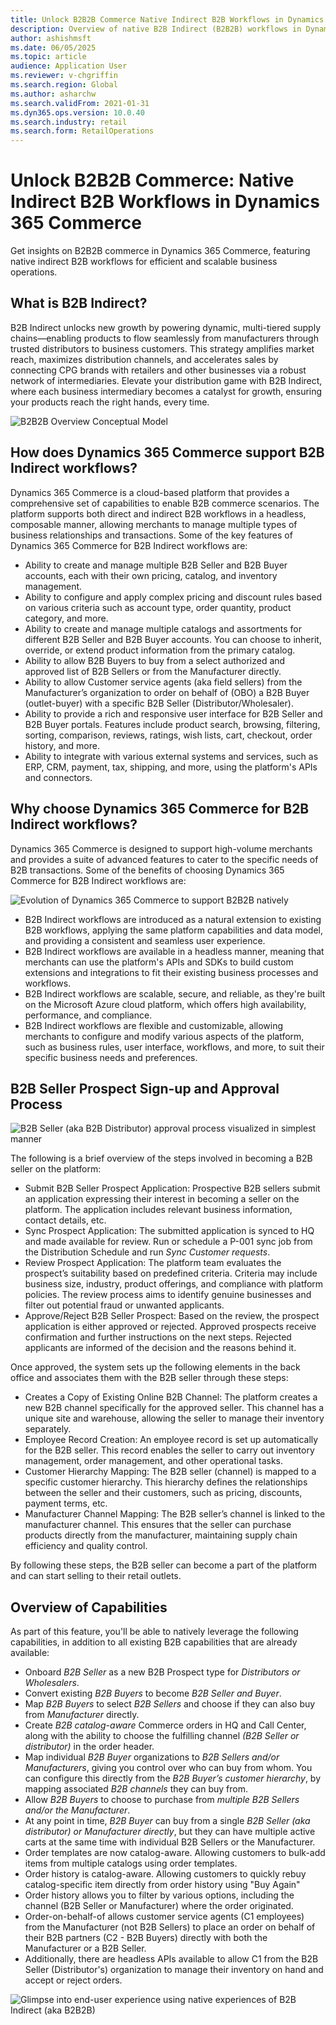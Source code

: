 ```yaml
---
title: Unlock B2B2B Commerce Native Indirect B2B Workflows in Dynamics 365 Commerce 
description: Overview of native B2B Indirect (B2B2B) workflows in Dynamics 365 Commerce, with key features and benefits for modern B2B commerce scenarios.  
author: ashishmsft  
ms.date: 06/05/2025  
ms.topic: article  
audience: Application User  
ms.reviewer: v-chgriffin  
ms.search.region: Global  
ms.author: asharchw  
ms.search.validFrom: 2021-01-31  
ms.dyn365.ops.version: 10.0.40  
ms.search.industry: retail  
ms.search.form: RetailOperations  
---
```


# Unlock B2B2B Commerce: Native Indirect B2B Workflows in Dynamics 365 Commerce 
Get insights on B2B2B commerce in Dynamics 365 Commerce, featuring native indirect B2B workflows for efficient and scalable business operations.

## What is B2B Indirect?

B2B Indirect unlocks new growth by powering dynamic, multi-tiered supply chains—enabling products to flow seamlessly from manufacturers through trusted distributors to business customers. This strategy amplifies market reach, maximizes distribution channels, and accelerates sales by connecting CPG brands with retailers and other businesses via a robust network of intermediaries. Elevate your distribution game with B2B Indirect, where each business intermediary becomes a catalyst for growth, ensuring your products reach the right hands, every time.

![B2B2B Overview Conceptual Model](../media/B2B2B-Overview-Conceptual-Model.png)

## How does Dynamics 365 Commerce support B2B Indirect workflows?

Dynamics 365 Commerce is a cloud-based platform that provides a comprehensive set of capabilities to enable B2B commerce scenarios. The platform supports both direct and indirect B2B workflows in a headless, composable manner, allowing merchants to manage multiple types of business relationships and transactions. Some of the key features of Dynamics 365 Commerce for B2B Indirect workflows are:

- Ability to create and manage multiple B2B Seller and B2B Buyer accounts, each with their own pricing, catalog, and inventory management.
- Ability to configure and apply complex pricing and discount rules based on various criteria such as account type, order quantity, product category, and more.
- Ability to create and manage multiple catalogs and assortments for different B2B Seller and B2B Buyer accounts. You can choose to inherit, override, or extend product information from the primary catalog.
- Ability to allow B2B Buyers to buy from a select authorized and approved list of B2B Sellers or from the Manufacturer directly.
- Ability to allow Customer service agents (aka field sellers) from the Manufacturer’s organization to order on behalf of (OBO) a B2B Buyer (outlet-buyer) with a specific B2B Seller (Distributor/Wholesaler).
- Ability to provide a rich and responsive user interface for B2B Seller and B2B Buyer portals. Features include product search, browsing, filtering, sorting, comparison, reviews, ratings, wish lists, cart, checkout, order history, and more.
- Ability to integrate with various external systems and services, such as ERP, CRM, payment, tax, shipping, and more, using the platform's APIs and connectors.

## Why choose Dynamics 365 Commerce for B2B Indirect workflows?

Dynamics 365 Commerce is designed to support high-volume merchants and provides a suite of advanced features to cater to the specific needs of B2B transactions. Some of the benefits of choosing Dynamics 365 Commerce for B2B Indirect workflows are:

![Evolution of Dynamics 365 Commerce to support B2B2B natively](../media/EvolutionB2BtoB2B2B.png)

- B2B Indirect workflows are introduced as a natural extension to existing B2B workflows, applying the same platform capabilities and data model, and providing a consistent and seamless user experience.
- B2B Indirect workflows are available in a headless manner, meaning that merchants can use the platform's APIs and SDKs to build custom extensions and integrations to fit their existing business processes and workflows.
- B2B Indirect workflows are scalable, secure, and reliable, as they're built on the Microsoft Azure cloud platform, which offers high availability, performance, and compliance.
- B2B Indirect workflows are flexible and customizable, allowing merchants to configure and modify various aspects of the platform, such as business rules, user interface, workflows, and more, to suit their specific business needs and preferences.

## B2B Seller Prospect Sign-up and Approval Process

![B2B Seller (aka B2B Distributor) approval process visualized in simplest manner](../media/B2BSeller-Approval-Process.png)

The following is a brief overview of the steps involved in becoming a B2B seller on the platform:

- Submit B2B Seller Prospect Application: Prospective B2B sellers submit an application expressing their interest in becoming a seller on the platform. The application includes relevant business information, contact details, etc.
- Sync Prospect Application: The submitted application is synced to HQ and made available for review. Run or schedule a P-001 sync job from the Distribution Schedule and run _Sync Customer requests_.
- Review Prospect Application: The platform team evaluates the prospect’s suitability based on predefined criteria. Criteria may include business size, industry, product offerings, and compliance with platform policies. The review process aims to identify genuine businesses and filter out potential fraud or unwanted applicants.
- Approve/Reject B2B Seller Prospect: Based on the review, the prospect application is either approved or rejected. Approved prospects receive confirmation and further instructions on the next steps. Rejected applicants are informed of the decision and the reasons behind it.

Once approved, the system sets up the following elements in the back office and associates them with the B2B seller through these steps:

- Creates a Copy of Existing Online B2B Channel: The platform creates a new B2B channel specifically for the approved seller. This channel has a unique site and warehouse, allowing the seller to manage their inventory separately.
- Employee Record Creation: An employee record is set up automatically for the B2B seller. This record enables the seller to carry out inventory management, order management, and other operational tasks.
- Customer Hierarchy Mapping: The B2B seller (channel) is mapped to a specific customer hierarchy. This hierarchy defines the relationships between the seller and their customers, such as pricing, discounts, payment terms, etc.
- Manufacturer Channel Mapping: The B2B seller’s channel is linked to the manufacturer channel. This ensures that the seller can purchase products directly from the manufacturer, maintaining supply chain efficiency and quality control.

By following these steps, the B2B seller can become a part of the platform and can start selling to their retail outlets.

## Overview of Capabilities

As part of this feature, you'll be able to natively leverage the following capabilities, in addition to all existing B2B capabilities that are already available:

- Onboard _B2B Seller_ as a new B2B Prospect type for _Distributors or Wholesalers_.
- Convert existing _B2B Buyers_ to become _B2B Seller and Buyer_.
- Map _B2B Buyers_ to select _B2B Sellers_ and choose if they can also buy from _Manufacturer_ directly. 
- Create _B2B catalog-aware_ Commerce orders in HQ and Call Center, along with the ability to choose the fulfilling channel _(B2B Seller or distributor)_ in the order header.
- Map individual _B2B Buyer_ organizations to _B2B Sellers and/or Manufacturers_, giving you control over who can buy from whom. You can configure this directly from the _B2B Buyer’s customer hierarchy_, by mapping associated _B2B channels_ they can buy from.
- Allow _B2B Buyers_ to choose to purchase from _multiple B2B Sellers and/or the Manufacturer_.
- At any point in time, _B2B Buyer_ can buy from a single _B2B Seller (aka distributor) or Manufacturer directly_, but they can have multiple active carts at the same time with individual B2B Sellers or the Manufacturer.
- Order templates are now catalog-aware. Allowing customers to bulk-add items from multiple catalogs using order templates.
- Order history is catalog-aware. Allowing customers to quickly rebuy catalog-specific item directly from order history using "Buy Again"
- Order history allows you to filter by various options, including the channel (B2B Seller or Manufacturer) where the order originated.
- Order-on-behalf-of allows customer service agents (C1 employees) from the Manufacturer (not B2B Sellers) to place an order on behalf of their B2B partners (C2 - B2B Buyers) directly with both the Manufacturer or a B2B Seller.
- Additionally, there are headless APIs available to allow C1 from the B2B Seller (Distributor's) organization to manage their inventory on hand and accept or reject orders.

![Glimpse into end-user experience using native experiences of B2B Indirect (aka B2B2B)](../media/B2B-Indirect-Experience-Glimpse.png)
